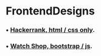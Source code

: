 # FrontendDesigns
### • [Hackerrank, html / css only](http://aa.hrhrhr.dx.am/home.html).
### • [Watch Shop, bootstrap / js](http://aatag.atwebpages.com/watch2.html).
